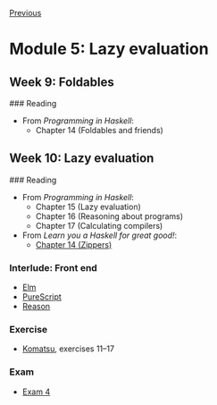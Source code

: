 [Previous](/modules/04.md)

# Module 5: Lazy evaluation

## Week 9: Foldables

### Reading

* From *Programming in Haskell*:
  - Chapter 14 (Foldables and friends)

## Week 10: Lazy evaluation

### Reading

* From *Programming in Haskell*:
  - Chapter 15 (Lazy evaluation)
  - Chapter 16 (Reasoning about programs)
  - Chapter 17 (Calculating compilers)
* From *Learn you a Haskell for great good!*:
  - [Chapter 14 (Zippers)](http://learnyouahaskell.com/zippers)

### Interlude: Front end

* [Elm](https://elm*lang.org)
* [PureScript](http://www.purescript.org)
* [Reason](https://reasonml.github.io)

### Exercise

* [Komatsu](/komatsu/), exercises 11–17

### Exam

- [Exam 4](/exams/04.md)

